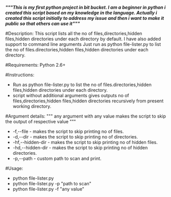 ***"""This is my first python project in bit bucket. 
I am a beginner in python i created this script based on my knowledge in the language. 
Actually i created this script initially to address my issue and then i want to make it public so that others can use it"""***

#Description:
This script lists all the no of files,directories,hidden files,hidden directories under each directory by default.
I have also added support to command line arguments
Just run as python file-lister.py to list the no of files.directories,hidden files,hidden directories under each directory.

#Requirements:
Python 2.6+

#Instructions:
* Run as python file-lister.py to list the no of files.directories,hidden files,hidden directories under each directory.
* script without additional arguments gives outputs no of files,directories,hidden files,hidden directories recursively from present working directory.


#Argument details:
""" any argument with any value makes the script to skip the output of respective value """
* -f,--file - makes the script to skip printing no of files.
* -d,--dir - makes the script to skip printing no of directories.
* -hf,--hidden-dir - makes the script to skip printing no of hidden files.
* -hd,--hidden-dir - makes the script to skip printing no of hidden directories.
* -p,--path - custom path to scan and print.

#Usage:
* python file-lister.py
* python file-lister.py -p "path to scan"
* python file-lister.py -f "any value"